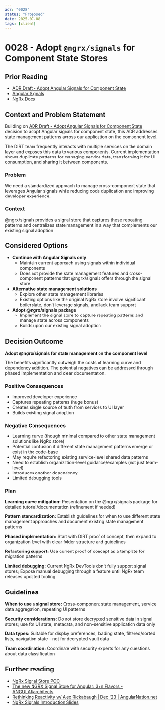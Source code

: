```yaml
---
adr: "0028"
status: "Proposed"
date: 2025-07-08
tags: [client]
---
```


# 0028 - Adopt `@ngrx/signals` for Component State Stores

<AdrTable frontMatter={frontMatter}></AdrTable>

## Prior Reading

- [ADR Draft - Adopt Angular Signals for Component State](https://bitwarden.atlassian.net/wiki/spaces/EN/pages/1538326529)
- [Angular Signals](https://angular.dev/guide/signals)
- [NgRx Docs](https://ngrx.io/guide/signals)

## Context and Problem Statement

Building on
[ADR Draft - Adopt Angular Signals for Component State](https://bitwarden.atlassian.net/wiki/spaces/EN/pages/1538326529)
decision to adopt Angular signals for component state, this ADR addresses state management patterns
across our application on the component level.

The DIRT team frequently interacts with multiple services on the domain layer and exposes this data
to various components. Current implementation shows duplicate patterns for managing service data,
transforming it for UI consumption, and sharing it between components.

### Problem

We need a standardized approach to manage cross-component state that leverages Angular signals while
reducing code duplication and improving developer experience.

### Context

@ngrx/signals provides a signal store that captures these repeating patterns and centralizes state
management in a way that complements our existing signal adoption

## Considered Options

- **Continue with Angular Signals only**
  - Maintain current approach using signals within individual components
  - Does not provide the state management features and cross-component patterns that @ngrx/signals
    offers through the signal store
- **Alternative state management solutions**
  - Explore other state management libraries
  - Existing options like the original NgRx store involve significant boilerplate, don’t leverage
    signals, and lack team support
- **Adopt @ngrx/signals package**
  - Implement the signal store to capture repeating patterns and manage state across components
  - Builds upon our existing signal adoption

## Decision Outcome

**Adopt @ngrx/signals for state management on the component level**

The benefits significantly outweigh the costs of learning curve and dependency addition. The
potential negatives can be addressed through phased implementation and clear documentation.

### Positive Consequences

- Improved developer experience
- Captures repeating patterns (huge bonus)
- Creates single source of truth from services to UI layer
- Builds existing signal adoption

### Negative Consequences

- Learning curve (though minimal compared to other state management solutions like NgRx store)
- Potential confusion if different state management patterns emerge or exist in the code-base
- May require refactoring existing service-level shared data patterns
- Need to establish organization-level guidance/examples (not just team-level)
- Introduces another dependency
- Limited debugging tools

### Plan

**Learning curve mitigation:** Presentation on the @ngrx/signals package for detailed
tutorial/documentation (refinement if needed)

**Pattern standardization:** Establish guidelines for when to use different state management
approaches and document existing state management patterns

**Phased implementation:** Start with DIRT proof of concept, then expand to organization level with
clear folder structure and guidelines

**Refactoring support:** Use current proof of concept as a template for migration patterns

**Limited debugging:** Current NgRx DevTools don’t fully support signal stores; Expose manual
debugging through a feature until NgRx team releases updated tooling

## Guidelines

**When to use a signal store:** Cross-component state management, service data aggregation,
repeating UI patterns

**Security considerations:** Do not store decrypted sensitive data in signal stores; use for UI
state, metadata, and non-sensitive application data only

**Data types:** Suitable for display preferences, loading state, filtered/sorted lists, navigation
state - not for decrypted vault data

**Team coordination:** Coordinate with security experts for any questions about data classification

## Further reading

- [NgRx Signal Store POC](https://github.com/bitwarden/clients/pull/15186)
- [The new NGRX Signal Store for Angular: 3+n Flavors - ANGULARarchitects](https://www.angulararchitects.io/en/blog/the-new-ngrx-signal-store-for-angular-2-1-flavors/)
- [Rethinking Reactivity w/ Alex Rickabaugh | Dec '23 | AngularNation.net](https://www.youtube.com/watch?v=_yMrnSa2cTI)
- [NgRx Signals Introduction Slides](https://docs.google.com/presentation/d/1vHVLlSmc51emZS6t_9MwEoH7FBp-yVovMgNPSOqaP_k/edit?usp=drive_link)
